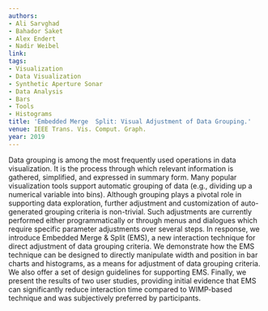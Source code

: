 ```yaml
---
authors:
- Ali Sarvghad
- Bahador Saket
- Alex Endert
- Nadir Weibel
link:
tags:
- Visualization
- Data Visualization
- Synthetic Aperture Sonar
- Data Analysis
- Bars
- Tools
- Histograms
title: 'Embedded Merge  Split: Visual Adjustment of Data Grouping.'
venue: IEEE Trans. Vis. Comput. Graph.
year: 2019
---
```

Data grouping is among the most frequently used operations in data visualization. It is the process through which relevant information is gathered, simplified, and expressed in summary form. Many popular visualization tools support automatic grouping of data (e.g., dividing up a numerical variable into bins). Although grouping plays a pivotal role in supporting data exploration, further adjustment and customization of auto-generated grouping criteria is non-trivial. Such adjustments are currently performed either programmatically or through menus and dialogues which require specific parameter adjustments over several steps. In response, we introduce Embedded Merge & Split (EMS), a new interaction technique for direct adjustment of data grouping criteria. We demonstrate how the EMS technique can be designed to directly manipulate width and position in bar charts and histograms, as a means for adjustment of data grouping criteria. We also offer a set of design guidelines for supporting EMS. Finally, we present the results of two user studies, providing initial evidence that EMS can significantly reduce interaction time compared to WIMP-based technique and was subjectively preferred by participants.